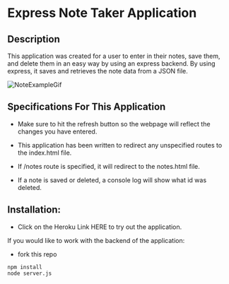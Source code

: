 # Express Note Taker Application

## Description

This application was created for a user to enter in their notes, save them, and delete them in an easy way by using an express backend. By using express, it saves and retrieves the note data from a JSON file. 

<img src="NoteExample.gif" alt="NoteExampleGif"/>

## Specifications For This Application

* Make sure to hit the refresh button so the webpage will reflect the changes you have entered.

* This application has been written to redirect any unspecified routes to the index.html file.

* If /notes route is specified, it will redirect to the notes.html file.

* If a note is saved or deleted, a console log will show what id was deleted.

## Installation:

* Click on the Heroku Link HERE to try out the application.

If you would like to work with the backend of the application:

* fork this repo
```
npm install
node server.js
```

